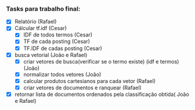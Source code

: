 ### Tasks para trabalho final:

- [x] Relatório (Rafael)
- [x] Cálcular tf.idf (Cesar)
	- [x] IDF de todos termos (Cesar)
	- [x] TF de cada posting (Cesar)
	- [x] TF.IDF de cadas posting (Cesar)
	
- [x] busca vetorial (João e Rafael)	
	- [x] criar vetores de busca(verificar se o termo existe) (idf e termos)(João) 
	- [x] normalizar todos vetores (João)
	- [x] calcular produtos cartesianos para cada vetor (Rafael)
	- [x] criar vetores de documentos e ranquear (Rafael)

- [x] retornar lista de documentos ordenados pela classificação obtida( João e Rafael)
